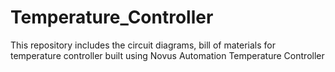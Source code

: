 # Temperature_Controller
This repository includes the circuit diagrams, bill of materials for temperature controller built using Novus Automation Temperature Controller 
